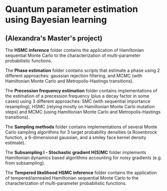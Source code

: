 # Quantum parameter estimation using Bayesian learning 
## (Alexandra's Master's project)

The **HSMC inference** folder contains the application of Hamiltonian sequential Monte Carlo to the characterization of multi-parameter probabilistic functions.

The **Phase estimation** folder contains scripts that estimate a phase using 2 different approaches: gaussian rejection filtering, and MCMC (with Hamiltonian Monte Carlo and Metropolis-Hastings transitions).

The **Precession frequency estimation** folder contains implementations of the estimation of a precession frequency (plus a decay factor in some cases) using 3 different approaches: SMC (with sequential importance resampling), HSMC (relying mostly on Hamiltonian Monte Carlo mutation steps) and MCMC (using Hamiltonian Monte Carlo and Metropolis-Hastings transitions).

The **Sampling methods** folder contains implementations of several Monte Carlo sampling algorithms for 3 target probability densities (a Rosenbrock function, a 6-dimensional gaussian, and a smiley face kernel density estimate).

The **Subsampling I - Stochastic gradient H(S)MC** folder implements Hamiltonian dynamics based algorithms accounting for noisy gradients (e.g. from subsampling).

The **Tempered likelihood HSMC inference** folder contains the application of tempered/annealed Hamiltonian sequential Monte Carlo to the characterization of multi-parameter probabilistic functions.

